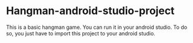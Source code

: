 # Hangman-android-studio-project
This is a basic hangman game. 
You can run it in your android studio.
To do so, you just have to import this project to your android studio.

